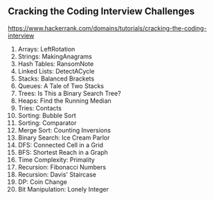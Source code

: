 ## Cracking the Coding Interview Challenges
https://www.hackerrank.com/domains/tutorials/cracking-the-coding-interview

1. Arrays: LeftRotation
1. Strings: MakingAnagrams
1. Hash Tables: RansomNote
1. Linked Lists: DetectACycle
1. Stacks: Balanced Brackets
1. Queues: A Tale of Two Stacks
1. Trees: Is This a Binary Search Tree?
1. Heaps: Find the Running Median
1. Tries: Contacts
1. Sorting: Bubble Sort
1. Sorting: Comparator
1. Merge Sort: Counting Inversions
1. Binary Search: Ice Cream Parlor
1. DFS: Connected Cell in a Grid
1. BFS: Shortest Reach in a Graph
1. Time Complexity: Primality
1. Recursion: Fibonacci Numbers
1. Recursion: Davis' Staircase
1. DP: Coin Change
1. Bit Manipulation: Lonely Integer
